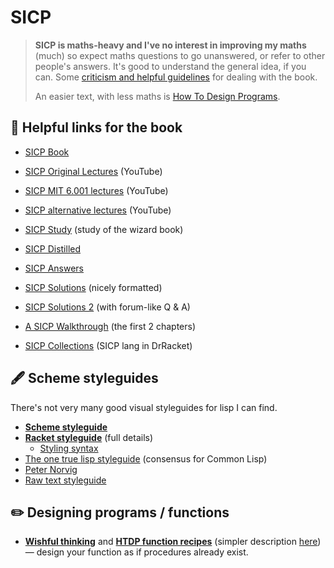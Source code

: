 # SICP

> **SICP is maths-heavy and I've no interest in improving my maths** (much) so expect maths questions to go unanswered, or refer to other people's answers. It's good to understand the general idea, if you can. Some [criticism and helpful guidelines](https://jakescruggs.blogspot.com/2014/02/sicp-wasnt-written-for-you.html) for dealing with the book.
>
> An easier text, with less maths is [How To Design Programs](https://htdp.org/).

## 📖 Helpful links for the book

- [SICP Book](https://sarabander.github.io/sicp/html/index.xhtml)
- [SICP Original Lectures](https://www.youtube.com/playlist?list=PL8FE88AA54363BC46) (YouTube)
- [SICP MIT 6.001 lectures](https://www.youtube.com/playlist?list=PL7BcsI5ueSNFPCEisbaoQ0kXIDX9rR5FF) (YouTube)
- [SICP alternative lectures](https://www.youtube.com/watch?v=oA-FdE3KV88&list=PLVFrD1dmDdvdvWFK8brOVNL7bKHpE-9w0) (YouTube)

- [SICP Study](https://github.com/mk12/sicp) (study of the wizard book)
- [SICP Distilled](https://www.sicpdistilled.com)
- [SICP Answers](http://community.schemewiki.org/?SICP-Solutions)
- [SICP Solutions](https://sicp-solutions.net) (nicely formatted)
- [SICP Solutions 2](http://community.schemewiki.org/?sicp-solutions) (with forum-like Q & A)
- [A SICP Walkthrough](https://mngu2382.github.io/sicp/) (the first 2 chapters)
- [SICP Collections](https://docs.racket-lang.org/sicp-manual/index.html) (SICP lang in DrRacket)


## 🖋️ Scheme styleguides

There's not very many good visual styleguides for lisp I can find.

- **[Scheme styleguide](http://community.schemewiki.org/?scheme-style)**
- **[Racket styleguide](https://docs.racket-lang.org/style/index.html)** (full details)
    - [Styling syntax](https://docs.racket-lang.org/style/Units_of_Code.html)
- [The one true lisp styleguide](https://github.com/foxsae/The-One-True-Lisp-Style-Guide) (consensus for Common Lisp)
- [Peter Norvig](https://www.cs.umd.edu/~nau/cmsc421/norvig-lisp-style.pdf)
- [Raw text styleguide](http://mumble.net/~campbell/scheme/style.txt)


## ✏️ Designing programs / functions

- **[Wishful thinking](https://wiki.c2.com/?WishfulThinking)** and **[HTDP function recipes](https://htdp.org/2019-02-24/part_one.html#%28part._sec~3adesign-func%29)** (simpler description [here](https://thoughtbot.com/blog/debugging-with-htdp-design-recipe)) — design your function as if procedures already exist.
